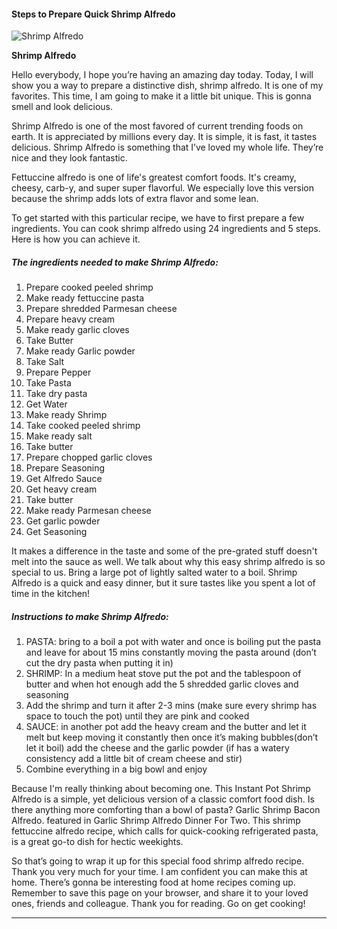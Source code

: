             

#### Steps to Prepare Quick Shrimp Alfredo

![Shrimp Alfredo](https://img-global.cpcdn.com/recipes/6c1d934fe541e100/751x532cq70/shrimp-alfredo-recipe-main-photo.jpg)

**Shrimp Alfredo**

Hello everybody, I hope you’re having an amazing day today. Today, I will show you a way to prepare a distinctive dish, shrimp alfredo. It is one of my favorites. This time, I am going to make it a little bit unique. This is gonna smell and look delicious.

Shrimp Alfredo is one of the most favored of current trending foods on earth. It is appreciated by millions every day. It is simple, it is fast, it tastes delicious. Shrimp Alfredo is something that I’ve loved my whole life. They’re nice and they look fantastic.

Fettuccine alfredo is one of life's greatest comfort foods. It's creamy, cheesy, carb-y, and super super flavorful. We especially love this version because the shrimp adds lots of extra flavor and some lean.

To get started with this particular recipe, we have to first prepare a few ingredients. You can cook shrimp alfredo using 24 ingredients and 5 steps. Here is how you can achieve it.

##### The ingredients needed to make Shrimp Alfredo:

1.  Prepare cooked peeled shrimp
2.  Make ready fettuccine pasta
3.  Prepare shredded Parmesan cheese
4.  Prepare heavy cream
5.  Make ready garlic cloves
6.  Take Butter
7.  Make ready Garlic powder
8.  Take Salt
9.  Prepare Pepper
10.  Take Pasta
11.  Take dry pasta
12.  Get Water
13.  Make ready Shrimp
14.  Take cooked peeled shrimp
15.  Make ready salt
16.  Take butter
17.  Prepare chopped garlic cloves
18.  Prepare Seasoning
19.  Get Alfredo Sauce
20.  Get heavy cream
21.  Take butter
22.  Make ready Parmesan cheese
23.  Get garlic powder
24.  Get Seasoning

It makes a difference in the taste and some of the pre-grated stuff doesn't melt into the sauce as well. We talk about why this easy shrimp alfredo is so special to us. Bring a large pot of lightly salted water to a boil. Shrimp Alfredo is a quick and easy dinner, but it sure tastes like you spent a lot of time in the kitchen!

##### Instructions to make Shrimp Alfredo:

1.  PASTA: bring to a boil a pot with water and once is boiling put the pasta and leave for about 15 mins constantly moving the pasta around (don’t cut the dry pasta when putting it in)
2.  SHRIMP: In a medium heat stove put the pot and the tablespoon of butter and when hot enough add the 5 shredded garlic cloves and seasoning
3.  Add the shrimp and turn it after 2-3 mins (make sure every shrimp has space to touch the pot) until they are pink and cooked
4.  SAUCE: in another pot add the heavy cream and the butter and let it melt but keep moving it constantly then once it’s making bubbles(don’t let it boil) add the cheese and the garlic powder (if has a watery consistency add a little bit of cream cheese and stir)
5.  Combine everything in a big bowl and enjoy

Because I'm really thinking about becoming one. This Instant Pot Shrimp Alfredo is a simple, yet delicious version of a classic comfort food dish. Is there anything more comforting than a bowl of pasta? Garlic Shrimp Bacon Alfredo. featured in Garlic Shrimp Alfredo Dinner For Two. This shrimp fettuccine alfredo recipe, which calls for quick-cooking refrigerated pasta, is a great go-to dish for hectic weekights.

So that’s going to wrap it up for this special food shrimp alfredo recipe. Thank you very much for your time. I am confident you can make this at home. There’s gonna be interesting food at home recipes coming up. Remember to save this page on your browser, and share it to your loved ones, friends and colleague. Thank you for reading. Go on get cooking!

* * *